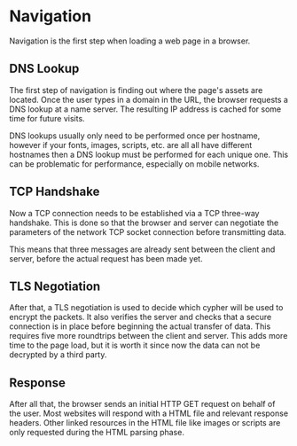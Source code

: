 # Navigation

Navigation is the first step when loading a web page in a browser.

## DNS Lookup

The first step of navigation is finding out where the page's assets are located.
Once the user types in a domain in the URL, the browser requests a DNS lookup at
a name server. The resulting IP address is cached for some time for future
visits.

DNS lookups usually only need to be performed once per hostname, however if your
fonts, images, scripts, etc. are all all have different hostnames then a DNS
lookup must be performed for each unique one. This can be problematic for
performance, especially on mobile networks.

## TCP Handshake

Now a TCP connection needs to be established via a TCP three-way handshake. This
is done so that the browser and server can negotiate the parameters of the
network TCP socket connection before transmitting data.

This means that three messages are already sent between the client and server,
before the actual request has been made yet.

## TLS Negotiation

After that, a TLS negotiation is used to decide which cypher will be used to
encrypt the packets. It also verifies the server and checks that a secure
connection is in place before beginning the actual transfer of data. This
requires five more roundtrips between the client and server. This adds more time
to the page load, but it is worth it since now the data can not be decrypted by
a third party.

## Response

After all that, the browser sends an initial HTTP GET request on behalf of the
user. Most websites will respond with a HTML file and relevant response headers.
Other linked resources in the HTML file like images or scripts are only
requested during the HTML parsing phase.
